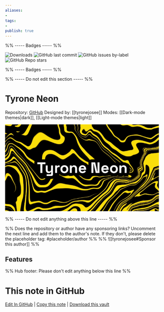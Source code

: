 ```yaml
---
aliases:
- 
tags: 
- 
publish: true
---
```


%% ----- Badges ----- %%

![Downloads](https://img.shields.io/badge/downloads-691-573E7A?style=for-the-badge&logo=)
![GitHub last commit](https://img.shields.io/github/last-commit/tyronejosee/tyrone-neon?color=573E7A&label=last%20update&logo=github&style=for-the-badge)
![GitHub issues by-label](https://img.shields.io/github/issues/tyronejosee/tyrone-neon/help%20wanted?color=573E7A&logo=github&style=for-the-badge) 
![GitHub Repo stars](https://img.shields.io/github/stars/tyronejosee/tyrone-neon?color=573E7A&logo=github&style=for-the-badge)

%% ----- Badges ----- %%

%% ----- Do not edit this section ----- %%

# Tyrone Neon

Repository: [GitHub](https://github.com/tyronejosee/tyrone-neon)
Designed by: [[tyronejosee]]
Modes: [[Dark-mode themes|dark]], [[Light-mode themes|light]]



![screenshot](https://github.com/tyronejosee/tyrone-neon/raw/HEAD/screenshots/main.png)

%% ----- Do not edit anything above this line ----- %% 

%% Does the repository or author have any sponsoring links? Uncomment the next line and add them to the author's note. If they don't, please delete the placeholder tag: #placeholder/author %%
%% ![[tyronejosee#Sponsor this author]] %%


## Features



%% Hub footer: Please don't edit anything below this line %%

# This note in GitHub

<span class="git-footer">[Edit In GitHub](https://github.dev/obsidian-community/obsidian-hub/blob/main/02%20-%20Community%20Expansions/02.05%20All%20Community%20Expansions/Themes/Tyrone%20Neon.md "git-hub-edit-note") | [Copy this note](https://raw.githubusercontent.com/obsidian-community/obsidian-hub/main/02%20-%20Community%20Expansions/02.05%20All%20Community%20Expansions/Themes/Tyrone%20Neon.md "git-hub-copy-note") | [Download this vault](https://github.com/obsidian-community/obsidian-hub/archive/refs/heads/main.zip "git-hub-download-vault") </span>
